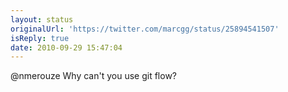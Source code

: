 ```yaml
---
layout: status
originalUrl: 'https://twitter.com/marcgg/status/25894541507'
isReply: true
date: 2010-09-29 15:47:04
---
```


@nmerouze Why can't you use git flow?
